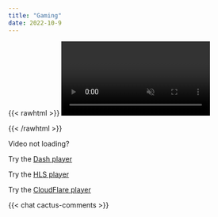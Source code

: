 ```yaml
---
title: "Gaming"
date: 2022-10-9
---
```


{{< rawhtml >}}
<video autoplay="" controls="true" muted></video>
<script type="module" src="/webrtc.js"></script>
{{< /rawhtml >}}

Video not loading?

Try the [Dash player](/gaming-dash)

Try the [HLS player](/gaming-hls)

Try the [CloudFlare player](/gaming-cf)

{{< chat cactus-comments >}}
